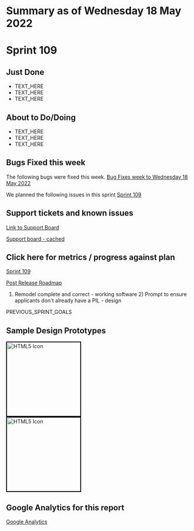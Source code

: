 # Summary as of Wednesday 18 May 2022 

# Sprint 109

## Just Done
* TEXT_HERE
* TEXT_HERE
* TEXT_HERE

## About to Do/Doing
* TEXT_HERE
* TEXT_HERE
* TEXT_HERE

## Bugs Fixed this week
The following bugs were fixed this week.
[Bug Fixes week to Wednesday 18 May 2022](graphs/bugs18052022.png)

We planned the following issues in this sprint 
[Sprint 109](graphs/sprint18052022.png)

## Support tickets and known issues
[Link to Support Board](https://collaboration.homeoffice.gov.uk/jira/secure/RapidBoard.jspa?rapidView=1717&selectedIssue=ASSB-253)

[Support board - cached](graphs/supportBoard18052022.png)

## Click here for metrics / progress against plan
[Sprint 109](graphs/progress18052022.png)

[Post Release Roadmap](graphs/roadmap18052022.png)

1) Remodel complete and correct - working software 2) Prompt to ensure applicants don't already have a PIL - design

PREVIOUS_SPRINT_GOALS

## Sample Design Prototypes
<a href="graphs/proto1_18052022.png"><img src="graphs/proto1_18052022.png" alt="HTML5 Icon" width="200" style="border:2px solid black"></a>
<br>
<a href="graphs/proto2_18052022.png"><img src="graphs/proto2_18052022.png" alt="HTML5 Icon" width="200" style="border:2px solid black"></a>
<br>


## Google Analytics for this report
[Google Analytics](graphs/GA18052022.png)

